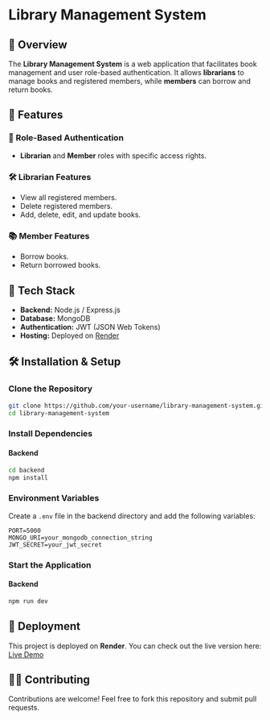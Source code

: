 # Library Management System

## 📌 Overview
The **Library Management System** is a web application that facilitates book management and user role-based authentication. It allows **librarians** to manage books and registered members, while **members** can borrow and return books.

## 🚀 Features

### 🔐 Role-Based Authentication
- **Librarian** and **Member** roles with specific access rights.

### 🛠️ Librarian Features
- View all registered members.
- Delete registered members.
- Add, delete, edit, and update books.

### 📚 Member Features
- Borrow books.
- Return borrowed books.

## 🔧 Tech Stack
- **Backend:** Node.js / Express.js
- **Database:** MongoDB
- **Authentication:** JWT (JSON Web Tokens)
- **Hosting:** Deployed on [Render](https://render.com/)

## 🛠 Installation & Setup
### Clone the Repository
```bash
git clone https://github.com/your-username/library-management-system.git
cd library-management-system
```

### Install Dependencies
#### Backend
```bash
cd backend
npm install
```

### Environment Variables
Create a `.env` file in the backend directory and add the following variables:
```env
PORT=5000
MONGO_URI=your_mongodb_connection_string
JWT_SECRET=your_jwt_secret
```

### Start the Application
#### Backend
```bash
npm run dev
```

## 🔗 Deployment
This project is deployed on **Render**. You can check out the live version here:
[Live Demo](https://library-system-backend-61ga.onrender.com/)

## 👨‍💻 Contributing
Contributions are welcome! Feel free to fork this repository and submit pull requests.
